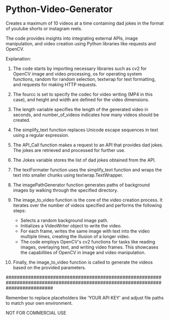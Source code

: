 # Python-Video-Generator
 Creates a maximum of 10 videos at a time containing dad jokes in the format of youtube shorts or instagram reels.

 The code provides insights into integrating external APIs, image manipulation, and video creation using Python libraries like requests and OpenCV.

Explanation:

1. The code starts by importing necessary libraries such as cv2 for OpenCV image and video processing, os for operating system functions, random for random    selection, textwrap for text formatting, and requests for making HTTP requests.

2. The fourcc is set to specify the codec for video writing (MP4 in this case), and height and width are defined for the video dimensions.

3. The length variable specifies the length of the generated video in seconds, and number_of_videos indicates how many videos should be created.

4. The simplify_text function replaces Unicode escape sequences in text using a regular expression.

5. The API_Call function makes a request to an API that provides dad jokes. The jokes are retrieved and processed for further use.

6. The Jokes variable stores the list of dad jokes obtained from the API.

7. The textFormater function uses the simplify_text function and wraps the text into smaller chunks using textwrap.TextWrapper.

8. The imagePathGenerator function generates paths of background images by walking through the specified directory.

9. The image_to_video function is the core of the video creation process. It iterates over the number of videos specified and performs the following steps:

   - Selects a random background image path.
   - Initializes a VideoWriter object to write the video.
   - For each frame, writes the same image with text into the video multiple times, creating the illusion of a longer video.
   - The code employs OpenCV's cv2 functions for tasks like reading images, overlaying text, and writing video frames. This 
     showcases the capabilities of OpenCV in image and video manipulation.

10. Finally, the image_to_video function is called to generate the videos based on the provided parameters.

#################################################################################################################################

Remember to replace placeholders like 'YOUR API KEY' and adjust file paths to match your own environment. 


NOT FOR COMMERCIAL USE
